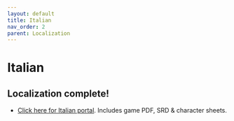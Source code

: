 ```yaml
---
layout: default
title: Italian
nav_order: 2
parent: Localization
---
```


# Italian
## Localization complete!
- [Click here for Italian portal](https://idolofmanyhands.github.io/cairn-ita/). Includes game PDF, SRD & character sheets.
